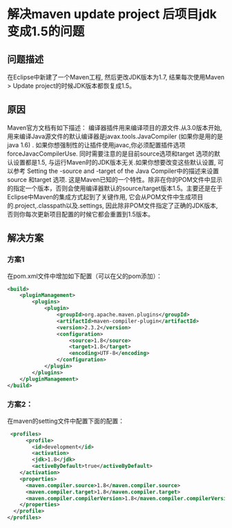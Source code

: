 # 解决maven update project 后项目jdk变成1.5的问题


## 问题描述
在Eclipse中新建了一个Maven工程, 然后更改JDK版本为1.7, 结果每次使用Maven > Update project的时候JDK版本都恢复成1.5。


## 原因
Maven官方文档有如下描述： 编译器插件用来编译项目的源文件.从3.0版本开始, 用来编译Java源文件的默认编译器是javax.tools.JavaCompiler (如果你是用的是java 1.6) . 如果你想强制性的让插件使用javac,你必须配置插件选项 forceJavacCompilerUse. 同时需要注意的是目前source选项和target 选项的默认设置都是1.5, 与运行Maven时的JDK版本无关.如果你想要改变这些默认设置, 可以参考 Setting the -source and -target of the Java Compiler中的描述来设置 source 和target 选项. 这是Maven已知的一个特性。除非在你的POM文件中显示的指定一个版本，否则会使用编译器默认的source/target版本1.5。主要还是在于Eclipse中Maven的集成方式起到了关键作用, 它会从POM文件中生成项目的.project,.classpath以及.settings, 因此除非POM文件指定了正确的JDK版本, 否则你每次更新项目配置的时候它都会重置到1.5版本。

## 解决方案

### 方案1
在pom.xml文件中增加如下配置（可以在父的pom添加）：
```xml
<build>
    <pluginManagement>
        <plugins>
            <plugin> 
                <groupId>org.apache.maven.plugins</groupId> 
                <artifactId>maven-compiler-plugin</artifactId> 
                <version>2.3.2</version> 
                <configuration> 
                    <source>1.8</source> 
                    <target>1.8</target> 
                    <encoding>UTF-8</encoding> 
                </configuration> 
            </plugin> 
        </plugins>
    </pluginManagement>
</build>

```

### 方案2：
在maven的setting文件中配置下面的配置：
```xml
 <profiles>
      <profile>
        <id>development</id>
        <activation>
        <jdk>1.8</jdk>
        <activeByDefault>true</activeByDefault>
    </activation>
    <properties>
      <maven.compiler.source>1.8</maven.compiler.source>
      <maven.compiler.target>1.8</maven.compiler.target>
      <maven.compiler.compilerVersion>1.8</maven.compiler.compilerVersion>
    </properties>
  </profile>
</profiles>
```